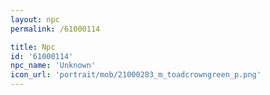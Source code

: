 ```yaml
---
layout: npc
permalink: /61000114

title: Npc
id: '61000114'
npc_name: 'Unknown'
icon_url: 'portrait/mob/21000283_m_toadcrowngreen_p.png'
---
```


